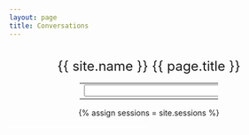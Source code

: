 ```yaml
---
layout: page
title: Conversations
---
```

<center>
<p class="uk-text-lead uk-text-center" style="font-size: 24px; margin-top: 35px; margin-bottom: 10px;" id="search-title">{{ site.name }} {{ page.title }}</p>
<form class="row">
    <table align="center" style="width: 250px;">
        <tr>
            <td style="width: 350px;" align="right">
                <input type="text" class="form-control" id="api-search" style="width: 250px">
            </td>                            
            <td style="width: 50px;">
                <button type="submit" class="btn btn-dark" onclick="search(); return false;">Search</button>
            </td>           
        </tr>
    </table>
    {% assign sessions = site.sessions %}
    <textarea id="search_json" rows="10" cols="100" style="display: none;">[]</textarea>
    <script>
        var sessions = [
        {% for session in sessions %} 
        {
            title: "{{ session.title }}",
            description: "{{ session.description }}",
            guestName: "{{ session.guestName }}",
            youtubeId: "{{ session.youtubeId }}",
            guestRole: "{{ session.guestRole }}",
            guestCompany: "{{ session.guestCompany }}",
            guestIndustry: "{{ session.guestIndustry }}",
            bio: "{{ session.bio }}",
            url: "{{ session.url }}",
            conversation: {{ session.conversation | jsonify }}
        }{% unless forloop.last %},{% endunless %}
        {% endfor %} 
        ];
        document.getElementById('search_json').value = JSON.stringify(sessions);
    </script>    
</form>
</center>
<table align="center" style="width: 50%; border: 1px solid #FFF;" class="table table-hover" id="search-results"></table>    
<script>
    function search(){
        
        document.getElementById('search-results').innerHTML = "";
        var search = document.getElementById('api-search').value;
        var sessions = JSON.parse(document.getElementById('search_json').value);

        var search_results = [];

        for (let i = 0; i < sessions.length; i++) {
        
            var match = 0;
            match += sessions[i].title.includes(search);
            match += sessions[i].description.includes(search);
            match += sessions[i].guestName.includes(search);
            match += sessions[i].guestRole.includes(search);
            match += sessions[i].guestCompany.includes(search);
            match += sessions[i].guestIndustry.includes(search);
            match += sessions[i].bio.includes(search);

            for (let j = 0; j < sessions[i].conversation.length; j++) {
                match += sessions[i].conversation[j].question.includes(search);
                match += sessions[i].conversation[j].answer.includes(search);
            }

            console.log(sessions[i].title + ' = ' + match);  

            if(match > 0){
                var s = {};
                s.match = match;
                s.title = sessions[i].title;
                s.description = sessions[i].description;
                s.youtubeId = sessions[i].youtubeId;
                s.url = sessions[i].url;
                search_results.push(s)
            }
        }    

        //console.log(search_results);
        search_results.sort(function(a, b) {
        if (a.match < b.match) return 1;
        if (a.match > b.match) return -1;
        return 0;
        });        

        var html = '';
        if(search_results.length > 0){
            for (let i = 0; i < search_results.length; i++) {
                //console.log(search_results[i]);
                html += '<tr>';
                html += '<td align="center">';
                html += '<a href="' + search_results[i].url + '"><img src="https://i.ytimg.com/vi/' + search_results[i].youtubeId + '/hqdefault.jpg" width="100" style="margin: 15px;" /></a>';
                html += '</td>';
                html += '<td valign="top" style="padding: 30px">';
                html += '<strong>' + search_results[i].title + '</strong> - ' + search_results[i].description;
                html += '</td>';
                html += '<td width="15%" align="center"><br>';
                html += '<a href="' + search_results[i].url + '">';
                html += '<button type="button" class="btn btn-dark">More Info</button>';
                html += '</a>';
                html += '</td>';
                html += '</tr>';          
            }  
        }  
        else{
                html += '<tr>';
                html += '<td align="center">';
                html += '<img src="https://s3.amazonaws.com/kinlane-productions2/api-evangelist-logos/api-evangelist-red-seal.png" width="100" style="margin: 15px;" />';
                html += '</td>';
                html += '</tr>'; 
                html += '<tr>';
                html += '<td valign="top" style="padding: 30px" align="center">';
                html += '<strong>No Results</strong> - There was no results for your search, try again.';
                html += '</td>';
                html += '</tr>'; 
        }

        document.getElementById('search-results').innerHTML = html;

    }
</script>